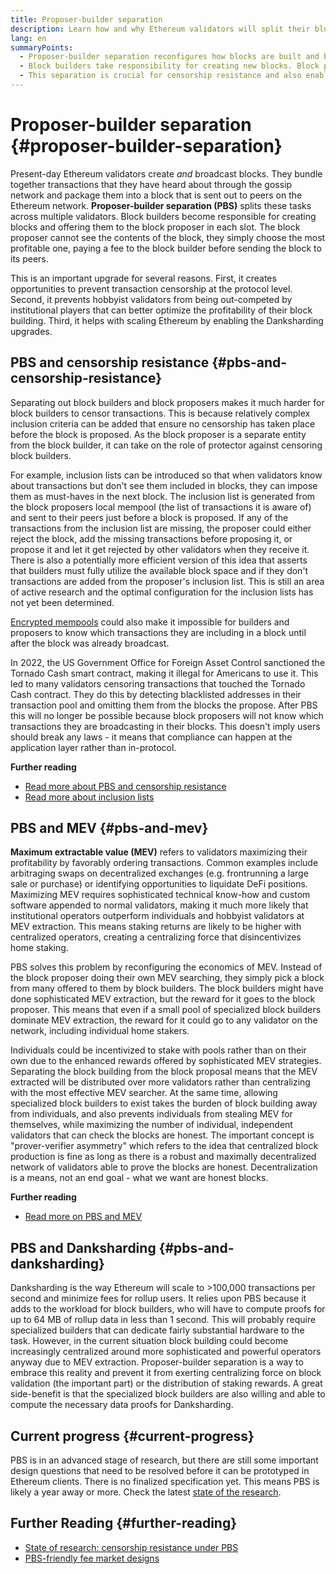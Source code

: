 ```yaml
---
title: Proposer-builder separation
description: Learn how and why Ethereum validators will split their block building and block broadcasting responsibilities.
lang: en
summaryPoints:
  - Proposer-builder separation reconfigures how blocks are built and broadcast by Ethereum validators.
  - Block builders take responsibility for creating new blocks. Block proposers then pick blocks from builders to broadcast.
  - This separation is crucial for censorship resistance and also enables data sharding.
---
```


# Proposer-builder separation {#proposer-builder-separation}

Present-day Ethereum validators create _and_ broadcast blocks. They bundle together transactions that they have heard about through the gossip network and package them into a block that is sent out to peers on the Ethereum network. **Proposer-builder separation (PBS)** splits these tasks across multiple validators. Block builders become responsible for creating blocks and offering them to the block proposer in each slot. The block proposer cannot see the contents of the block, they simply choose the most profitable one, paying a fee to the block builder before sending the block to its peers.

This is an important upgrade for several reasons. First, it creates opportunities to prevent transaction censorship at the protocol level. Second, it prevents hobbyist validators from being out-competed by institutional players that can better optimize the profitability of their block building. Third, it helps with scaling Ethereum by enabling the Danksharding upgrades.

## PBS and censorship resistance {#pbs-and-censorship-resistance}

Separating out block builders and block proposers makes it much harder for block builders to censor transactions. This is because relatively complex inclusion criteria can be added that ensure no censorship has taken place before the block is proposed. As the block proposer is a separate entity from the block builder, it can take on the role of protector against censoring block builders.

For example, inclusion lists can be introduced so that when validators know about transactions but don't see them included in blocks, they can impose them as must-haves in the next block. The inclusion list is generated from the block proposers local mempool (the list of transactions it is aware of) and sent to their peers just before a block is proposed. If any of the transactions from the inclusion list are missing, the proposer could either reject the block, add the missing transactions before proposing it, or propose it and let it get rejected by other validators when they receive it. There is also a potentially more efficient version of this idea that asserts that builders must fully utilize the available block space and if they don't transactions are added from the proposer's inclusion list. This is still an area of active research and the optimal configuration for the inclusion lists has not yet been determined.

[Encrypted mempools](https://www.youtube.com/watch?v=fHDjgFcha0M&list=PLpktWkixc1gUqkyc1-iE6TT0RWQTBJELe&index=3) could also make it impossible for builders and proposers to know which transactions they are including in a block until after the block was already broadcast.

<ExpandableCard title="What kinds of censorship does PBS solve?" contentPreview="Since the US Government sanctioned Tornado cash many validators have been unwilling to include transactions from Tornado Cash users" eventCategory="/roadmap/pbs" eventName="clicked what kinds of censorship does PBS solve?">

In 2022, the US Government Office for Foreign Asset Control sanctioned the Tornado Cash smart contract, making it illegal for Americans to use it. This led to many validators censoring transactions that touched the Tornado Cash contract. They do this by detecting blacklisted addresses in their transaction pool and omitting them from the blocks the propose. After PBS this will no longer be possible because block proposers will not know which transactions they are broadcasting in their blocks. This doesn't imply users should break any laws - it means that compliance can happen at the application layer rather than in-protocol.
</ExpandableCard>

**Further reading**

- [Read more about PBS and censorship resistance](https://notes.ethereum.org/@fradamt/H1TsYRfJc#Secondary-auctions)
- [Read more about inclusion lists](https://notes.ethereum.org/@fradamt/H1ZqdtrBF)

## PBS and MEV {#pbs-and-mev}

**Maximum extractable value (MEV)** refers to validators maximizing their profitability by favorably ordering transactions. Common examples include arbitraging swaps on decentralized exchanges (e.g. frontrunning a large sale or purchase) or identifying opportunities to liquidate DeFi positions. Maximizing MEV requires sophisticated technical know-how and custom software appended to normal validators, making it much more likely that institutional operators outperform individuals and hobbyist validators at MEV extraction. This means staking returns are likely to be higher with centralized operators, creating a centralizing force that disincentivizes home staking.

PBS solves this problem by reconfiguring the economics of MEV. Instead of the block proposer doing their own MEV searching, they simply pick a block from many offered to them by block builders. The block builders might have done sophisticated MEV extraction, but the reward for it goes to the block proposer. This means that even if a small pool of specialized block builders dominate MEV extraction, the reward for it could go to any validator on the network, including individual home stakers.

<ExpandableCard title="Why is it OK to centralize block building?" contentPreview="Block building is naturally centralizing due to MEV extraction. It make sense to allow this to continue but maximize the decentralization of block reward distribution and block validation." eventCategory="/roadmap/pbs" eventName="clicked why is it OK to centralize block building?">

Individuals could be incentivized to stake with pools rather than on their own due to the enhanced rewards offered by sophisticated MEV strategies. Separating the block building from the block proposal means that the MEV extracted will be distributed over more validators rather than centralizing with the most effective MEV searcher. At the same time, allowing specialized block builders to exist takes the burden of block building away from individuals, and also prevents individuals from stealing MEV for themselves, while maximizing the number of individual, independent validators that can check the blocks are honest. The important concept is "prover-verifier asymmetry" which refers to the idea that centralized block production is fine as long as there is a robust and maximally decentralized network of validators able to prove the blocks are honest. Decentralization is a means, not an end goal - what we want are honest blocks.
</ExpandableCard>

**Further reading**

- [Read more on PBS and MEV](https://ethresear.ch/t/proposer-block-builder-separation-friendly-fee-market-designs/9725)

## PBS and Danksharding {#pbs-and-danksharding}

Danksharding is the way Ethereum will scale to >100,000 transactions per second and minimize fees for rollup users. It relies upon PBS because it adds to the workload for block builders, who will have to compute proofs for up to 64 MB of rollup data in less than 1 second. This will probably require specialized builders that can dedicate fairly substantial hardware to the task. However, in the current situation block building could become increasingly centralized around more sophisticated and powerful operators anyway due to MEV extraction. Proposer-builder separation is a way to embrace this reality and prevent it from exerting centralizing force on block validation (the important part) or the distribution of staking rewards. A great side-benefit is that the specialized block builders are also willing and able to compute the necessary data proofs for Danksharding.

## Current progress {#current-progress}

PBS is in an advanced stage of research, but there are still some important design questions that need to be resolved before it can be prototyped in Ethereum clients. There is no finalized specification yet. This means PBS is likely a year away or more. Check the latest [state of the research](https://notes.ethereum.org/@vbuterin/pbs_censorship_resistance).

## Further Reading {#further-reading}

- [State of research: censorship resistance under PBS](https://notes.ethereum.org/@vbuterin/pbs_censorship_resistance)
- [PBS-friendly fee market designs](https://ethresear.ch/t/proposer-block-builder-separation-friendly-fee-market-designs/9725)

